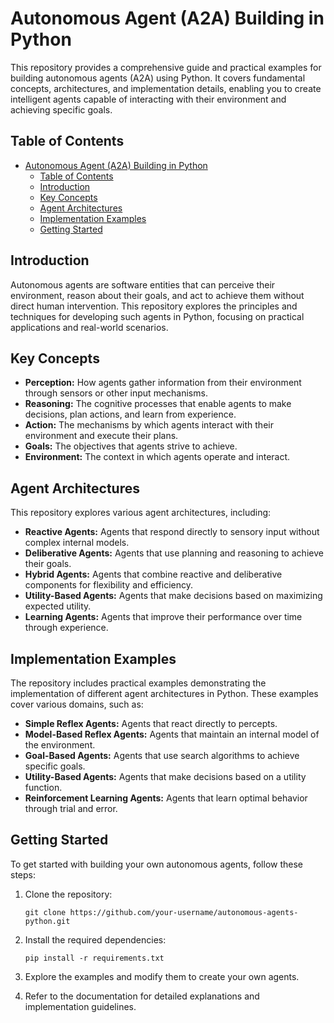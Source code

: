 # Autonomous Agent (A2A) Building in Python

This repository provides a comprehensive guide and practical examples for building autonomous agents (A2A) using Python. It covers fundamental concepts, architectures, and implementation details, enabling you to create intelligent agents capable of interacting with their environment and achieving specific goals.

## Table of Contents

- [Autonomous Agent (A2A) Building in Python](#autonomous-agent-a2a-building-in-python)
  - [Table of Contents](#table-of-contents)
  - [Introduction](#introduction)
  - [Key Concepts](#key-concepts)
  - [Agent Architectures](#agent-architectures)
  - [Implementation Examples](#implementation-examples)
  - [Getting Started](#getting-started)

## Introduction

Autonomous agents are software entities that can perceive their environment, reason about their goals, and act to achieve them without direct human intervention. This repository explores the principles and techniques for developing such agents in Python, focusing on practical applications and real-world scenarios.

## Key Concepts

- **Perception:** How agents gather information from their environment through sensors or other input mechanisms.
- **Reasoning:** The cognitive processes that enable agents to make decisions, plan actions, and learn from experience.
- **Action:** The mechanisms by which agents interact with their environment and execute their plans.
- **Goals:** The objectives that agents strive to achieve.
- **Environment:** The context in which agents operate and interact.

## Agent Architectures

This repository explores various agent architectures, including:

- **Reactive Agents:** Agents that respond directly to sensory input without complex internal models.
- **Deliberative Agents:** Agents that use planning and reasoning to achieve their goals.
- **Hybrid Agents:** Agents that combine reactive and deliberative components for flexibility and efficiency.
- **Utility-Based Agents:** Agents that make decisions based on maximizing expected utility.
- **Learning Agents:** Agents that improve their performance over time through experience.

## Implementation Examples

The repository includes practical examples demonstrating the implementation of different agent architectures in Python. These examples cover various domains, such as:

- **Simple Reflex Agents:** Agents that react directly to percepts.
- **Model-Based Reflex Agents:** Agents that maintain an internal model of the environment.
- **Goal-Based Agents:** Agents that use search algorithms to achieve specific goals.
- **Utility-Based Agents:** Agents that make decisions based on a utility function.
- **Reinforcement Learning Agents:** Agents that learn optimal behavior through trial and error.

## Getting Started

To get started with building your own autonomous agents, follow these steps:

1.  Clone the repository:

    ```
    git clone https://github.com/your-username/autonomous-agents-python.git
    ```

2.  Install the required dependencies:

    ```
    pip install -r requirements.txt
    ```

3.  Explore the examples and modify them to create your own agents.

4.  Refer to the documentation for detailed explanations and implementation guidelines.
